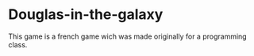 # Douglas-in-the-galaxy
This game is a french game wich was made originally for a programming class.
